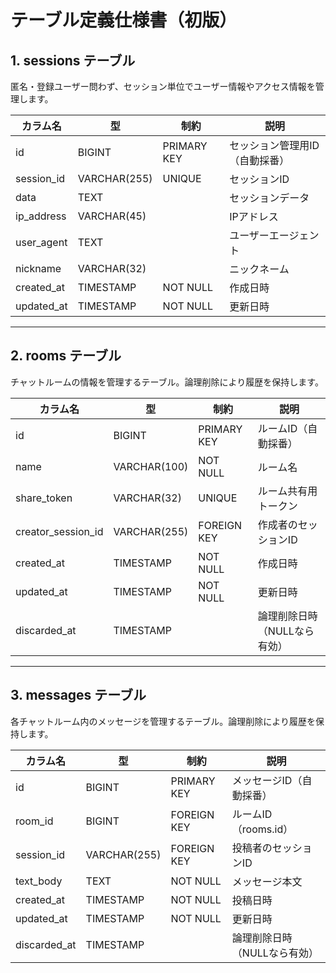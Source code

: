 # テーブル定義仕様書（初版）

## 1. sessions テーブル

匿名・登録ユーザー問わず、セッション単位でユーザー情報やアクセス情報を管理します。

| カラム名       | 型            | 制約         | 説明                                 |
|---------------|--------------|--------------|--------------------------------------|
| id            | BIGINT       | PRIMARY KEY  | セッション管理用ID（自動採番）       |
| session_id    | VARCHAR(255) | UNIQUE       | セッションID                      |
| data          | TEXT         |              | セッションデータ                   |
| ip_address    | VARCHAR(45)  |              | IPアドレス                           |
| user_agent    | TEXT         |              | ユーザーエージェント                 |
| nickname      | VARCHAR(32)  |              | ニックネーム                         |
| created_at    | TIMESTAMP    | NOT NULL     | 作成日時                             |
| updated_at    | TIMESTAMP    | NOT NULL     | 更新日時                             |

---

## 2. rooms テーブル

チャットルームの情報を管理するテーブル。論理削除により履歴を保持します。

| カラム名             | 型           | 制約         | 説明                                 |
|---------------------|--------------|--------------|--------------------------------------|
| id                  | BIGINT       | PRIMARY KEY  | ルームID（自動採番）                 |
| name                | VARCHAR(100) | NOT NULL     | ルーム名                             |
| share_token         | VARCHAR(32)  | UNIQUE       | ルーム共有用トークン                 |
| creator_session_id  | VARCHAR(255) | FOREIGN KEY  | 作成者のセッションID                 |
| created_at          | TIMESTAMP    | NOT NULL     | 作成日時                             |
| updated_at          | TIMESTAMP    | NOT NULL     | 更新日時                             |
| discarded_at        | TIMESTAMP    |              | 論理削除日時（NULLなら有効）         |

---

## 3. messages テーブル

各チャットルーム内のメッセージを管理するテーブル。論理削除により履歴を保持します。

| カラム名       | 型           | 制約         | 説明                                 |
|---------------|--------------|--------------|--------------------------------------|
| id            | BIGINT       | PRIMARY KEY  | メッセージID（自動採番）             |
| room_id       | BIGINT       | FOREIGN KEY  | ルームID（rooms.id）                 |
| session_id    | VARCHAR(255) | FOREIGN KEY  | 投稿者のセッションID                 |
| text_body     | TEXT         | NOT NULL     | メッセージ本文                       |
| created_at    | TIMESTAMP    | NOT NULL     | 投稿日時                             |
| updated_at    | TIMESTAMP    | NOT NULL     | 更新日時                             |
| discarded_at  | TIMESTAMP    |              | 論理削除日時（NULLなら有効）         |
